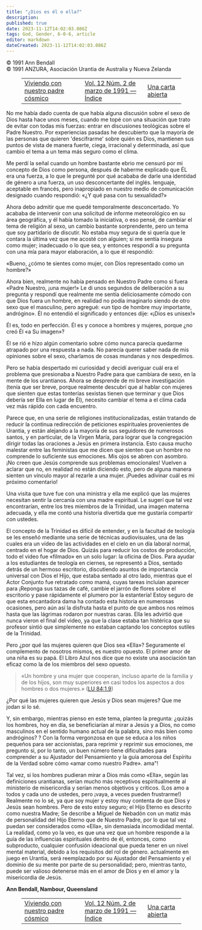 ```yaml
---
title: "¿Dios es él o ella?"
description: 
published: true
date: 2023-11-12T14:02:03.086Z
tags: God, Gender, 6-0-6, article
editor: markdown
dateCreated: 2023-11-12T14:02:03.086Z
---
```


<p class="v-card v-sheet theme--light grey lighten-3 px-2 py-1">© 1991 Ann Bendall<br>© 1991 ANZURA, Asociación Urantia de Australia y Nueva Zelanda</p>
<figure class="table chapter-navigator">
  <table>
    <tbody>
      <tr>
        <td>
        <a href="/es/article/David_Glass/Living_With_Our_Cosmic_Father">
          <span class="mdi mdi-arrow-left-drop-circle"></span><span class="pl-2">Viviendo con nuestro padre cósmico</span>
        </a>
        </td>
        <td>
        <a href="/es/index/articles_606#vol-12-núm-2-de-marzo-de-1991">
          <span class="mdi mdi-book-open-variant"></span><span class="pl-2">Vol. 12 Núm. 2 de marzo de 1991 — Índice</span>
        </a>
        </td>
        <td>
        <a href="/es/article/Paul_Michael_Waterman/An_Open_Letter">
          <span class="pr-2">Una carta abierta</span><span class="mdi mdi-arrow-right-drop-circle"></span>
        </a>
        </td>
      </tr>
    </tbody>
  </table>
</figure>



No me había dado cuenta de que había alguna discusión sobre el sexo de Dios hasta hace unos meses, cuando me topé con una situación que trato de evitar con todas mis fuerzas: entrar en discusiones teológicas sobre el Padre Nuestro. Por experiencias pasadas he descubierto que la mayoría de las personas que quieren 'descifrarme' sobre quién es Dios, mantienen sus puntos de vista de manera fuerte, ciega, irracional y determinada, así que cambio el tema a un tema más seguro como el clima.

Me perdí la señal cuando un hombre bastante ebrio me censuró por mi concepto de Dios como persona, después de haberme explicado que ÉL era una fuerza, a lo que le pregunté por qué acababa de darle una identidad de género a una fuerza, un uso desconcertante del inglés. lenguaje, aceptable en francés, pero inapropiado en nuestro medio de comunicación designado cuando respondió: «¿Y qué pasa con tu sexualidad?»

Ahora debo admitir que me quedé temporalmente desconcertado. Yo acababa de intervenir con una solicitud de informe meteorológico en su área geográfica, y él había tomado la iniciativa, o eso pensé, de cambiar el tema de religión al sexo, un cambio bastante sorprendente, pero un tema que soy partidario de discutir. No estaba muy segura de si quería que le contara la última vez que me acosté con alguien; si me sentía insegura como mujer; inadecuado o lo que sea, y entonces respondí a su pregunta con una mía para mayor elaboración, a lo que él respondió:

«Bueno, ¿cómo te sientes como mujer, con Dios representado como un hombre?»

Ahora bien, realmente no había pensado en Nuestro Padre como si fuera «Padre Nuestro, ¡una mujer!» Le di unos segundos de deliberación a su pregunta y respondí que realmente me sentía deliciosamente cómodo con que Dios fuera un hombre, en realidad no podía imaginarlo siendo de otro sexo que el masculino, pero agregué: «un tipo de hombre muy importante, andrógino». Él no entendió el significado y entonces dije: «¡Dios es unisex!»

Él es, todo en perfección. Él es y conoce a hombres y mujeres, porque ¿no creó Él «a Su imagen»?

Él se rió e hizo algún comentario sobre cómo nunca parecía quedarme atrapado por una respuesta a nada. No parecía querer saber nada de mis opiniones sobre el sexo, charlamos de cosas mundanas y nos despedimos.

Pero se había despertado mi curiosidad y decidí averiguar cuál era el problema que presionaba a Nuestro Padre para que cambiara de sexo, en la mente de los urantianos. Ahora se desprende de mi breve investigación (tenía que ser breve, porque realmente descubrí que al hablar con mujeres que sienten que estas tonterías sexistas tienen que terminar y que Dios debería ser Ella en lugar de Él), necesito cambiar el tema a el clima cada vez más rápido con cada encuentro.

Parece que, en una serie de religiones institucionalizadas, están tratando de reducir la continua redirección de peticiones espirituales provenientes de Urantia, y están alejando a la mayoría de sus seguidores de numerosos santos, y en particular, de la Virgen María, para lograr que la congregación dirigir todas las oraciones a Jesús en primera instancia. Esto causa mucho malestar entre las feministas que me dicen que sienten que un hombre no comprende lo suficiente sus emociones. Mis ojos se abren con asombro. ¡No creen que Jesús comprende sus problemas emocionales! Vuelven a aclarar que no, en realidad no están diciendo esto, pero de alguna manera sienten un vínculo mayor al rezarle a una mujer. ¡Puedes adivinar cuál es mi próximo comentario!

Una visita que tuve fue con una ministra y ella me explicó que las mujeres necesitan sentir la cercanía con una madre espiritual. Le sugerí que tal vez encontrarían, entre los tres miembros de la Trinidad, una imagen materna adecuada, y ella me contó una historia divertida que me gustaría compartir con ustedes.

El concepto de la Trinidad es difícil de entender, y en la facultad de teología se les enseñó mediante una serie de técnicas audiovisuales, una de las cuales era un vídeo de las actividades en el cielo en un día laboral normal, centrado en el hogar de Dios. Quizás para reducir los costos de producción, todo el video fue «filmado» en un solo lugar: la oficina de Dios. Para ayudar a los estudiantes de teología en ciernes, se representó a Dios, sentado detrás de un hermoso escritorio, discutiendo asuntos de importancia universal con Dios el Hijo, que estaba sentado al otro lado, mientras que el Actor Conjunto fue retratado como mamá, cuyas tareas incluían aparecer para ¡Reponga sus tazas de café, cambie el jarrón de flores sobre el escritorio y pase rápidamente el plumero por la estantería! Estoy seguro de que esta encantadora dama ha contado esta historia en numerosas ocasiones, pero aún así la disfruta hasta el punto de que ambos nos reímos hasta que las lágrimas rodaron por nuestras caras. Ella les advirtió que nunca vieron el final del video, ya que la clase estaba tan histérica que su profesor sintió que simplemente no estaban captando los conceptos sutiles de la Trinidad.

Pero ¿por qué las mujeres quieren que Dios sea «Ella»? Seguramente el complemento de nosotros mismos, es nuestro opuesto. El primer amor de una niña es su papá. El Libro Azul nos dice que no existe una asociación tan eficaz como la de los miembros del sexo opuesto.

> «Un hombre y una mujer que cooperan, incluso aparte de la familia y de los hijos, son muy superiores en casi todos los aspectos a dos hombres o dos mujeres.» (<a id="a61_161"></a>[LU 84:1.9](/es/The_Urantia_Book/84#p1_9))

¿Por qué las mujeres quieren que Jesús y Dios sean mujeres? Que me jodan si lo sé.

Y, sin embargo, mientras pienso en este tema, planteo la pregunta: ¿quizás los hombres, hoy en día, se beneficiarían al mirar a Jesús y a Dios, no como masculinos en el sentido humano actual de la palabra, sino más bien como andróginos? ? Con la forma vergonzosa en que se educa a los niños pequeños para ser accionistas, para reprimir y reprimir sus emociones, me pregunto si, por lo tanto, un buen número tiene dificultades para comprender a su Ajustador del Pensamiento y la guía amorosa del Espíritu de la Verdad sobre cómo «amar como nuestro Padre». ama"!

Tal vez, si los hombres pudieran mirar a Dios más como «Ella», según las definiciones urantianas, serían mucho más receptivos espiritualmente al ministerio de misericordia y serían menos objetivos y críticos. (Los amo a todos y cada uno de ustedes, pero ¡vaya, a veces pueden frustrarme!) Realmente no lo sé, ya que soy mujer y estoy muy contenta de que Dios y Jesús sean hombres. Pero de esto estoy seguro; el Hijo Eterno es descrito como nuestra Madre; Se describe a Miguel de Nebadón con un matiz más de personalidad del Hijo Eterno que de Nuestro Padre, por lo que tal vez puedan ser considerados como «Ella», sin demasiada incomodidad mental. La realidad, como yo la veo, es que una vez que un hombre responde a la guía de las influencias espirituales dentro de él, entonces, como subproducto, cualquier confusión ideacional que pueda tener en un nivel mental material, debido a los requisitos del rol de género. actualmente en juego en Urantia, será reemplazado por su Ajustador del Pensamiento y el dominio de su mente por parte de su personalidad; pero, mientras tanto, puede ser valioso detenerse más en el amor de Dios y en el amor y la misericordia de Jesús.

**Ann Bendall, Nambour, Queensland**



<figure class="table chapter-navigator">
  <table>
    <tbody>
      <tr>
        <td>
        <a href="/es/article/David_Glass/Living_With_Our_Cosmic_Father">
          <span class="mdi mdi-arrow-left-drop-circle"></span><span class="pl-2">Viviendo con nuestro padre cósmico</span>
        </a>
        </td>
        <td>
        <a href="/es/index/articles_606#vol-12-núm-2-de-marzo-de-1991">
          <span class="mdi mdi-book-open-variant"></span><span class="pl-2">Vol. 12 Núm. 2 de marzo de 1991 — Índice</span>
        </a>
        </td>
        <td>
        <a href="/es/article/Paul_Michael_Waterman/An_Open_Letter">
          <span class="pr-2">Una carta abierta</span><span class="mdi mdi-arrow-right-drop-circle"></span>
        </a>
        </td>
      </tr>
    </tbody>
  </table>
</figure>
